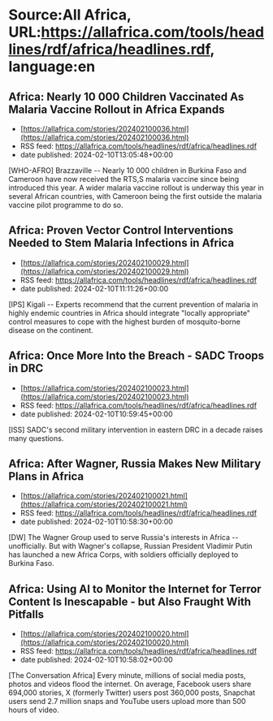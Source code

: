 # Source:All Africa, URL:https://allafrica.com/tools/headlines/rdf/africa/headlines.rdf, language:en

## Africa: Nearly 10 000 Children Vaccinated As Malaria Vaccine Rollout in Africa Expands
 - [https://allafrica.com/stories/202402100036.html](https://allafrica.com/stories/202402100036.html)
 - RSS feed: https://allafrica.com/tools/headlines/rdf/africa/headlines.rdf
 - date published: 2024-02-10T13:05:48+00:00

[WHO-AFRO] Brazzaville -- Nearly 10 000 children in Burkina Faso and Cameroon have now received the RTS,S malaria vaccine since being introduced this year. A wider malaria vaccine rollout is underway this year in several African countries, with Cameroon being the first outside the malaria vaccine pilot programme to do so.

## Africa: Proven Vector Control Interventions Needed to Stem Malaria Infections in Africa
 - [https://allafrica.com/stories/202402100029.html](https://allafrica.com/stories/202402100029.html)
 - RSS feed: https://allafrica.com/tools/headlines/rdf/africa/headlines.rdf
 - date published: 2024-02-10T11:11:26+00:00

[IPS] Kigali -- Experts recommend that the current prevention of malaria in highly endemic countries in Africa should integrate "locally appropriate" control measures to cope with the highest burden of mosquito-borne disease on the continent.

## Africa: Once More Into the Breach - SADC Troops in DRC
 - [https://allafrica.com/stories/202402100023.html](https://allafrica.com/stories/202402100023.html)
 - RSS feed: https://allafrica.com/tools/headlines/rdf/africa/headlines.rdf
 - date published: 2024-02-10T10:59:45+00:00

[ISS] SADC's second military intervention in eastern DRC in a decade raises many questions.

## Africa: After Wagner, Russia Makes New Military Plans in Africa
 - [https://allafrica.com/stories/202402100021.html](https://allafrica.com/stories/202402100021.html)
 - RSS feed: https://allafrica.com/tools/headlines/rdf/africa/headlines.rdf
 - date published: 2024-02-10T10:58:30+00:00

[DW] The Wagner Group used to serve Russia's interests in Africa -- unofficially. But with Wagner's collapse, Russian President Vladimir Putin has launched a new Africa Corps, with soldiers officially deployed to Burkina Faso.

## Africa: Using AI to Monitor the Internet for Terror Content Is Inescapable - but Also Fraught With Pitfalls
 - [https://allafrica.com/stories/202402100020.html](https://allafrica.com/stories/202402100020.html)
 - RSS feed: https://allafrica.com/tools/headlines/rdf/africa/headlines.rdf
 - date published: 2024-02-10T10:58:02+00:00

[The Conversation Africa] Every minute, millions of social media posts, photos and videos flood the internet. On average, Facebook users share 694,000 stories, X (formerly Twitter) users post 360,000 posts, Snapchat users send 2.7 million snaps and YouTube users upload more than 500 hours of video.

